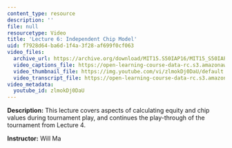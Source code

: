 ```yaml
---
content_type: resource
description: ''
file: null
resourcetype: Video
title: 'Lecture 6: Independent Chip Model'
uid: f7928d64-ba6d-1f4a-3f28-af699f0cf063
video_files:
  archive_url: https://archive.org/download/MIT15.S50IAP16/MIT15_S50IAP16_L6_300k.mp4
  video_captions_file: https://open-learning-course-data-rc.s3.amazonaws.com/15-s50-how-to-win-at-texas-holdem-poker-january-iap-2016/fde6c17f943c5392a9d50b1665e4099d_zlmokDj0DaU.vtt
  video_thumbnail_file: https://img.youtube.com/vi/zlmokDj0DaU/default.jpg
  video_transcript_file: https://open-learning-course-data-rc.s3.amazonaws.com/15-s50-how-to-win-at-texas-holdem-poker-january-iap-2016/02adec22ced11914900976a4efa80016_zlmokDj0DaU.pdf
video_metadata:
  youtube_id: zlmokDj0DaU
---
```


**Description:** This lecture covers aspects of calculating equity and chip values during tournament play, and continues the play-through of the tournament from Lecture 4.

**Instructor:** Will Ma